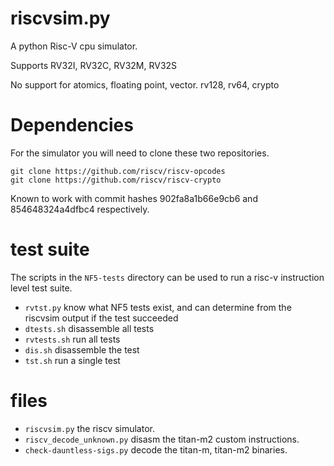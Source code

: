 # riscvsim.py

A python Risc-V cpu simulator.

Supports RV32I, RV32C, RV32M, RV32S

No support for atomics, floating point, vector. rv128, rv64, crypto

# Dependencies

For the simulator you will need to clone these two repositories.

    git clone https://github.com/riscv/riscv-opcodes
    git clone https://github.com/riscv/riscv-crypto

Known to work with commit hashes 902fa8a1b66e9cb6 and 854648324a4dfbc4 respectively.


# test suite

The scripts in the `NF5-tests` directory can be used to run a risc-v instruction level test suite.

 * `rvtst.py`  know what NF5 tests exist, and can determine from the riscvsim output if the test succeeded
 * `dtests.sh`  disassemble all tests
 * `rvtests.sh`  run all tests
 * `dis.sh`    disassemble the test
 * `tst.sh`      run a single test


# files

 * `riscvsim.py`              the riscv simulator.
 * `riscv_decode_unknown.py`  disasm the titan-m2 custom instructions.
 * `check-dauntless-sigs.py`  decode the titan-m, titan-m2 binaries.
